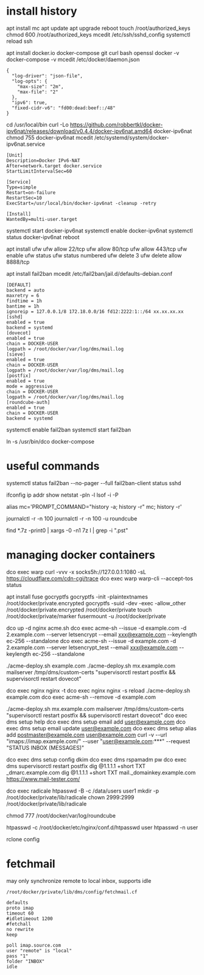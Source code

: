 # install history

apt install mc
apt update
apt upgrade
reboot
touch /root/authorized_keys
chmod 600 /root/authorized_keys
mcedit /etc/ssh/sshd_config
systemctl reload ssh

apt install docker.io docker-compose git curl bash openssl
docker -v
docker-compose -v
mcedit /etc/docker/daemon.json
```
{
  "log-driver": "json-file",
  "log-opts": {
    "max-size": "2m",
    "max-file": "2"
  },
  "ipv6": true,
  "fixed-cidr-v6": "fd00:dead:beef::/48"
}
```

cd /usr/local/bin
curl -Lo https://github.com/robbertkl/docker-ipv6nat/releases/download/v0.4.4/docker-ipv6nat.amd64 docker-ipv6nat
chmod 755 docker-ipv6nat
mcedit /etc/systemd/system/docker-ipv6nat.service
```
[Unit]
Description=Docker IPv6-NAT
After=network.target docker.service
StartLimitIntervalSec=60

[Service]
Type=simple
Restart=on-failure
RestartSec=10
ExecStart=/usr/local/bin/docker-ipv6nat -cleanup -retry

[Install]
WantedBy=multi-user.target
```
systemctl start docker-ipv6nat
systemctl enable docker-ipv6nat
systemctl status docker-ipv6nat
reboot

apt install ufw
ufw allow 22/tcp
ufw allow 80/tcp
ufw allow 443/tcp
ufw enable
ufw status
ufw status numbered
ufw delete 3
ufw delete allow 8888/tcp

apt install fail2ban
mcedit /etc/fail2ban/jail.d/defaults-debian.conf
```
[DEFAULT]
backend = auto
maxretry = 6
findtime = 1h
bantime = 1h
ignoreip = 127.0.0.1/8 172.18.0.0/16 fd12:2222:1::/64 xx.xx.xx.xx
[sshd]
enabled = true
backend = systemd
[dovecot]
enabled = true
chain = DOCKER-USER
logpath = /root/docker/var/log/dms/mail.log
[sieve]
enabled = true
chain = DOCKER-USER
logpath = /root/docker/var/log/dms/mail.log
[postfix]
enabled = true
mode = aggressive
chain = DOCKER-USER
logpath = /root/docker/var/log/dms/mail.log
[roundcube-auth]
enabled = true
chain = DOCKER-USER
backend = systemd
```
systemctl enable fail2ban
systemctl start fail2ban

ln -s /usr/bin/dco docker-compose


# useful commands

systemctl status fail2ban --no-pager --full
fail2ban-client status sshd

ifconfig
ip addr show
netstat -pln -l
lsof -i -P

alias mc='PROMPT_COMMAND="history -a; history -r" mc; history -r'

journalctl -r -n 100
journalctl -r -n 100 -u roundcube

find *.7z -print0 | xargs -0 -n1 7z l | grep -i "\.pst"


# managing docker containers

dco exec warp curl -vvv -x socks5h://127.0.0.1:1080 -sL https://cloudflare.com/cdn-cgi/trace
dco exec warp warp-cli --accept-tos status

apt install fuse gocryptfs
gocryptfs -init -plaintextnames /root/docker/private.encrypted
gocryptfs -suid -dev -exec -allow_other /root/docker/private.encrypted /root/docker/private
touch /root/docker/private/marker
fusermount -u /root/docker/private

dco up -d nginx acme.sh
dco exec acme-sh --issue -d example.com -d 2.example.com --server letsencrypt --email xxx@example.com --keylength ec-256 --standalone
dco exec acme-sh --issue -d example.com -d 2.example.com --server letsencrypt_test --email xxx@example.com --keylength ec-256 --standalone

./acme-deploy.sh example.com
./acme-deploy.sh mx.example.com mailserver /tmp/dms/custom-certs "supervisorctl restart postfix && supervisorctl restart dovecot"

dco exec nginx nginx -t
dco exec nginx nginx -s reload
./acme-deploy.sh example.com
dco exec acme-sh --remove -d example.com

./acme-deploy.sh mx.example.com mailserver /tmp/dms/custom-certs "supervisorctl restart postfix && supervisorctl restart dovecot"
dco exec dms setup help
dco exec dms setup email add user@example.com
dco exec dms setup email update user@example.com
dco exec dms setup alias add postmaster@example.com user@example.com
curl -v --url "imaps://imap.example.com/" --user "user@example.com:***" --request "STATUS INBOX (MESSAGES)"

dco exec dms setup config dkim
dco exec dms rspamadm pw
dco exec dms supervisorctl restart postfix
dig @1.1.1.1 +short TXT _dmarc.example.com
dig @1.1.1.1 +short TXT mail._domainkey.example.com
https://www.mail-tester.com/

dco exec radicale htpasswd -B -c /data/users user1
mkdir -p /root/docker/private/lib/radicale
chown 2999:2999 /root/docker/private/lib/radicale

chmod 777 /root/docker/var/log/roundcube

htpasswd -c /root/docker/etc/nginx/conf.d/htpasswd user
htpasswd -n user

rclone config


# fetchmail

may only synchronize remote to local inbox, supports idle

`/root/docker/private/lib/dms/config/fetchmail.cf`

```
defaults
proto imap
timeout 60
#idletimeout 1200
#fetchall
no rewrite
keep

poll imap.source.com
user "remote" is "local"
pass "1"
folder "INBOX"
idle
```
